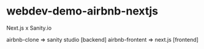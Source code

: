 # webdev-demo-airbnb-nextjs

Next.js x Sanity.io

airbnb-clone => sanity studio [backend]
airbnb-frontent => next.js [frontend]
